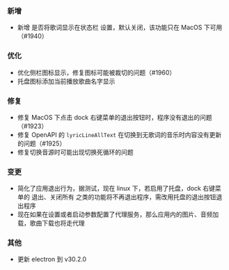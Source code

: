 ### 新增

- 新增 是否将歌词显示在状态栏 设置，默认关闭，该功能只在 MacOS 下可用（#1940）

### 优化

- 优化侧栏图标显示，修复图标可能被裁切的问题（#1960）
- 托盘图标添加当前播放歌曲名字显示

### 修复

- 修复 MacOS 下点击 dock 右键菜单的退出按钮时，程序没有退出的问题（#1923）
- 修复 OpenAPI 的 `lyricLineAllText` 在切换到无歌词的音乐时内容没有更新的问题（#1925）
- 修复切换音源时可能出现切换死循环的问题

### 变更

- 简化了应用退出行为，据测试，现在 linux 下，若启用了托盘，dock 右键菜单的 退出、关闭所有 之类的功能将不再退出程序，需改用托盘的退出按钮退出程序
- 现在如果在设置或者启动参数配置了代理服务，那么应用内的图片、音频加载，歌曲下载也将走代理

### 其他

- 更新 electron 到 v30.2.0
